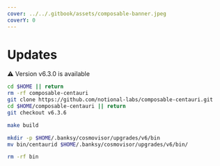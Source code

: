```yaml
---
cover: ../../.gitbook/assets/composable-banner.jpeg
coverY: 0
---
```


# Updates

⚠️ Version v6.3.0 is available

```bash
cd $HOME || return
rm -rf composable-centauri
git clone https://github.com/notional-labs/composable-centauri.git
cd $HOME/composable-centauri || return
git checkout v6.3.6

make build

mkdir -p $HOME/.banksy/cosmovisor/upgrades/v6/bin
mv bin/centaurid $HOME/.banksy/cosmovisor/upgrades/v6/bin/

rm -rf bin
```
